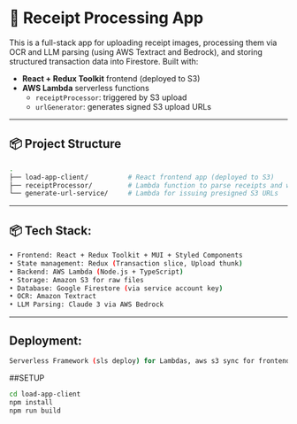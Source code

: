 # 🧾 Receipt Processing App

This is a full-stack app for uploading receipt images, processing them via OCR and LLM parsing (using AWS Textract and Bedrock), and storing structured transaction data into Firestore. Built with:

- **React + Redux Toolkit** frontend (deployed to S3)
- **AWS Lambda** serverless functions
  - `receiptProcessor`: triggered by S3 upload
  - `urlGenerator`: generates signed S3 upload URLs

---

## 📦 Project Structure

```bash
.
├── load-app-client/          # React frontend app (deployed to S3)
├── receiptProcessor/         # Lambda function to parse receipts and write to Firestore
└── generate-url-service/     # Lambda for issuing presigned S3 URLs
```
---

## 📦 Tech Stack:
```bash
• Frontend: React + Redux Toolkit + MUI + Styled Components
• State management: Redux (Transaction slice, Upload thunk)
• Backend: AWS Lambda (Node.js + TypeScript)
• Storage: Amazon S3 for raw files
• Database: Google Firestore (via service account key)
• OCR: Amazon Textract
• LLM Parsing: Claude 3 via AWS Bedrock
```
---

## Deployment: 
```bash 
Serverless Framework (sls deploy) for Lambdas, aws s3 sync for frontend
```

##SETUP
```bash
cd load-app-client
npm install
npm run build
```

